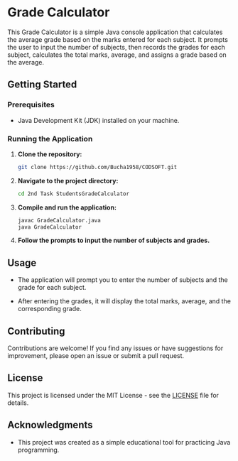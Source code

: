 # Grade Calculator

This Grade Calculator is a simple Java console application that calculates the average grade based on the marks entered for each subject. It prompts the user to input the number of subjects, then records the grades for each subject, calculates the total marks, average, and assigns a grade based on the average.

## Getting Started

### Prerequisites

- Java Development Kit (JDK) installed on your machine.

### Running the Application

1. **Clone the repository:**

    ```bash
    git clone https://github.com/Bucha1958/CODSOFT.git
    ```

2. **Navigate to the project directory:**

    ```bash
    cd 2nd Task StudentsGradeCalculator
    ```

3. **Compile and run the application:**

    ```bash
    javac GradeCalculator.java
    java GradeCalculator
    ```

4. **Follow the prompts to input the number of subjects and grades.**

## Usage

- The application will prompt you to enter the number of subjects and the grade for each subject.

- After entering the grades, it will display the total marks, average, and the corresponding grade.

## Contributing

Contributions are welcome! If you find any issues or have suggestions for improvement, please open an issue or submit a pull request.

## License

This project is licensed under the MIT License - see the [LICENSE](LICENSE) file for details.

## Acknowledgments

- This project was created as a simple educational tool for practicing Java programming.
